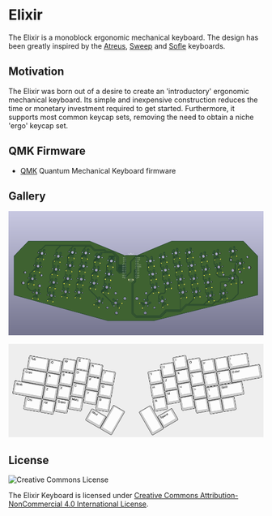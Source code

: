 # Elixir

The Elixir is a monoblock ergonomic mechanical keyboard. The design has been greatly inspired by the [Atreus](https://github.com/technomancy/atreus), [Sweep](https://github.com/davidphilipbarr/Sweep) and [Sofle](https://github.com/josefadamcik/SofleKeyboard) keyboards.

## Motivation

The Elixir was born out of a desire to create an 'introductory' ergonomic mechanical keyboard. Its simple and inexpensive construction reduces the time or monetary investment required to get started. Furthermore, it supports most common keycap sets, removing the need to obtain a niche 'ergo' keycap set.

## QMK Firmware

- [QMK](https://docs.qmk.fm/#/) Quantum Mechanical Keyboard firmware

## Gallery

![PCB](./doc/img/elixir-pcb-front.png)

![Layout](./doc/img/elixir-layout.png)

## License

![Creative Commons License](https://i.creativecommons.org/l/by-nc/4.0/88x31.png)

The Elixir Keyboard is licensed under [Creative Commons Attribution-NonCommercial 4.0 International License](https://creativecommons.org/licenses/by-nc/4.0).
